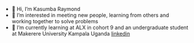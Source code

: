 - 👋 Hi, I’m Kasumba Raymond
- 👀 I’m interested in meeting new people, learning from others and working together to solve problems
- 🌱 I’m currently learning at ALX in cohort 9 and an undergraduate student at Makerere University Kampala Uganda
[linkedin](https://www.linkedin.com/in/kasumba-raymond-91105a218)

<!---
Kraymond1738/Kraymond1738 is a ✨ special ✨ repository because its `README.md` (this file) appears on your GitHub profile.
You can click the Preview link to take a look at your changes.
--->
